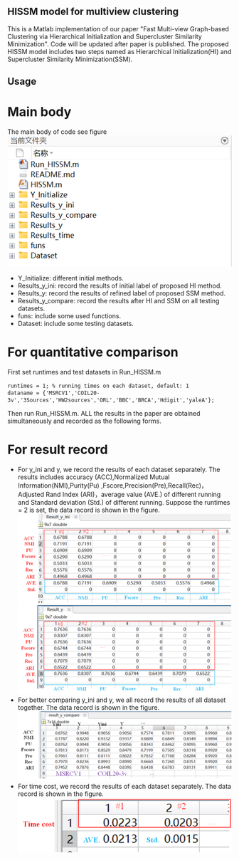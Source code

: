 ## HISSM model for multiview clustering
This is a Matlab implementation of our paper "Fast Multi-view Graph-based Clustering via Hierarchical Initialization and Supercluster Similarity Minimization". Code will be updated after paper is published. The proposed HISSM model includes two steps named as Hierarchical Initialization(HI) and Supercluster Similarity Minimization(SSM).
## Usage
# Main body 
The main body of code see figure
![图 5](images/3e8c83c808421509a1ea93e632006b00ff09136712368bfa3408615deeede001.png)  

* Y_Initialize: different initial methods.
* Results_y_ini: record the results of initial label of proposed HI method.
* Results_y: record the results of refined label of proposed SSM method.
* Results_y_compare: record the results after HI and SSM on all testing datasets.
* funs: include some used functions.
* Dataset: include some testing datasets.
# For quantitative comparison
First set runtimes and test datasets in Run_HISSM.m 
```
runtimes = 1; % running times on each dataset, default: 1
dataname = {'MSRCV1','COIL20-3v','3Sources','HW2sources','ORL','BBC','BRCA','Hdigit','yaleA'};
```
Then run  Run_HISSM.m. ALL the results in the paper are obtained simultaneously and recorded as the following forms.
# For result record

* For y_ini and y, we record the results of each dataset separately. The results includes  accuracy (ACC),Normalized Mutual Information(NMI),Purity(Pu)
,Fscore,Precision(Pre),Recall(Rec)，Adjusted Rand Index (ARI)，average value (AVE.) of different running  and Standard deviation (Std.) of different running. Suppose the runtimes = 2 is set, the  data record is shown in the figure.
![图 6](images/6789af27adb68cde82a3cf2e6f5f80ec6de5a462f2474a7591823dc0c24d87a2.png)  
![图 7](images/8320885086088136507b7880fec0533b65d6ebbe88b5528a215a65ff64f37403.png)  
* For better comparing y_ini and y, we all record the results of all dataset together.  The data record is shown in the figure.
  ![图 8](images/6d0a6ddf65ef834aad56749f28e935073d078e31b401c0ce887ea062f0e2d381.png)  
* For time cost, we record the results of each dataset separately. The  data record is shown in the figure.
  ![图 9](images/67b99001cadad17e185e2b32f92f8bc57c4ceec11c903fa7c98e1777f113e08a.png)  


